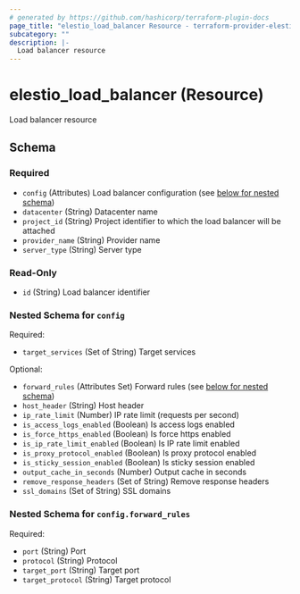 ```yaml
---
# generated by https://github.com/hashicorp/terraform-plugin-docs
page_title: "elestio_load_balancer Resource - terraform-provider-elestio"
subcategory: ""
description: |-
  Load balancer resource
---
```


# elestio_load_balancer (Resource)

Load balancer resource



<!-- schema generated by tfplugindocs -->
## Schema

### Required

- `config` (Attributes) Load balancer configuration (see [below for nested schema](#nestedatt--config))
- `datacenter` (String) Datacenter name
- `project_id` (String) Project identifier to which the load balancer will be attached
- `provider_name` (String) Provider name
- `server_type` (String) Server type

### Read-Only

- `id` (String) Load balancer identifier

<a id="nestedatt--config"></a>
### Nested Schema for `config`

Required:

- `target_services` (Set of String) Target services

Optional:

- `forward_rules` (Attributes Set) Forward rules (see [below for nested schema](#nestedatt--config--forward_rules))
- `host_header` (String) Host header
- `ip_rate_limit` (Number) IP rate limit (requests per second)
- `is_access_logs_enabled` (Boolean) Is access logs enabled
- `is_force_https_enabled` (Boolean) Is force https enabled
- `is_ip_rate_limit_enabled` (Boolean) Is IP rate limit enabled
- `is_proxy_protocol_enabled` (Boolean) Is proxy protocol enabled
- `is_sticky_session_enabled` (Boolean) Is sticky session enabled
- `output_cache_in_seconds` (Number) Output cache in seconds
- `remove_response_headers` (Set of String) Remove response headers
- `ssl_domains` (Set of String) SSL domains

<a id="nestedatt--config--forward_rules"></a>
### Nested Schema for `config.forward_rules`

Required:

- `port` (String) Port
- `protocol` (String) Protocol
- `target_port` (String) Target port
- `target_protocol` (String) Target protocol
